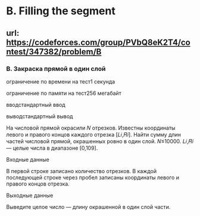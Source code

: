 # B. Filling the segment
## url: https://codeforces.com/group/PVbQ8eK2T4/contest/347382/problem/B

### B. Закраска прямой в один слой

ограничение по времени на тест1 секунда

ограничение по памяти на тест256 мегабайт

вводстандартный ввод

выводстандартный вывод

На числовой прямой окрасили 𝑁 отрезков. Известны координаты левого и правого концов каждого отрезка [𝐿𝑖,𝑅𝑖]. Найти сумму длин частей числовой прямой, окрашенных ровно в один слой. 𝑁≤10000. 𝐿𝑖,𝑅𝑖 — целые числа в диапазоне [0,109].


Входные данные

В первой строке записано количество отрезков. В каждой последующей строке через пробел записаны координаты левого и правого концов отрезка.


Выходные данные

Выведите целое число — длину окрашенной в один слой части.
